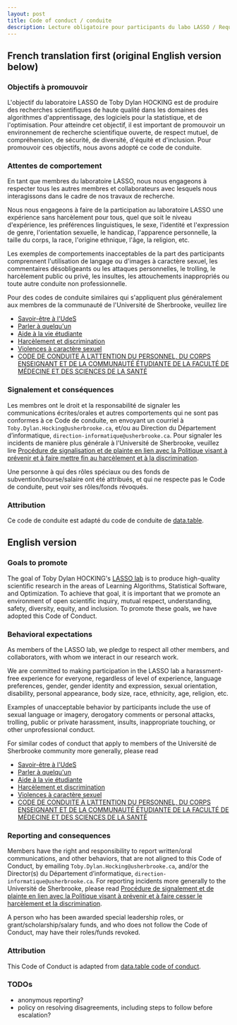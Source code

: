 ```yaml
---
layout: post
title: Code of conduct / conduite
description: Lecture obligatoire pour participants du labo LASSO / Required reading for LASSO lab participants
---
```


## French translation first (original English version below)

### Objectifs à promouvoir

L'objectif du laboratoire LASSO de Toby Dylan HOCKING est de produire des recherches scientifiques de haute qualité dans les domaines des algorithmes d'apprentissage, des logiciels pour la statistique, et de l'optimisation. Pour atteindre cet objectif, il est important de promouvoir un environnement de recherche scientifique ouverte, de respect mutuel, de compréhension, de sécurité, de diversité, d'équité et d'inclusion. Pour promouvoir ces objectifs, nous avons adopté ce code de conduite.

### Attentes de comportement

En tant que membres du laboratoire LASSO, nous nous engageons à respecter tous les autres membres et collaborateurs avec lesquels nous interagissons dans le cadre de nos travaux de recherche.

Nous nous engageons à faire de la participation au laboratoire LASSO une expérience sans harcèlement pour tous, quel que soit le niveau d'expérience, les préférences linguistiques, le sexe, l'identité et l'expression de genre, l'orientation sexuelle, le handicap, l'apparence personnelle, la taille du corps, la race, l'origine ethnique, l'âge, la religion, etc.

Les exemples de comportements inacceptables de la part des participants comprennent l'utilisation de langage ou d'images à caractère sexuel, les commentaires désobligeants ou les attaques personnelles, le trolling, le harcèlement public ou privé, les insultes, les attouchements inappropriés ou toute autre conduite non professionnelle.

Pour des codes de conduite similaires qui s'appliquent plus généralement aux membres de la communauté de l'Université de Sherbrooke, veuillez lire
* [Savoir-être à l'UdeS](https://www.usherbrooke.ca/etudiants/sante-et-aide-a-la-personne/savoir-etre-a-udes)
* [Parler à quelqu'un](https://www.usherbrooke.ca/savoir-etre/parler-a-quelquun)
* [Aide à la vie étudiante](https://www.usherbrooke.ca/etudiants/sante-et-aide-a-la-personne/aide-a-la-vie-etudiante)
* [Harcèlement et discrimination](https://www.usherbrooke.ca/respect/harcelement-et-discrimination)
* [Violences à caractère sexuel](https://www.usherbrooke.ca/respect/violences-a-caractere-sexuel)
* [CODE DE CONDUITE À L’ATTENTION DU PERSONNEL, DU CORPS ENSEIGNANT ET DE LA
COMMUNAUTÉ ÉTUDIANTE DE LA FACULTÉ DE MÉDECINE ET DES SCIENCES DE LA SANTÉ](https://www.usherbrooke.ca/medecine/fileadmin/sites/medecine/documents_officiels/secteurs/fmss/fmss_code_conduite_v_finale_2018.pdf)

### Signalement et conséquences 

Les membres ont le droit et la responsabilité de signaler les
communications écrites/orales et autres comportements qui ne sont pas
conformes à ce Code de conduite, en envoyant un courriel à
`Toby.Dylan.Hocking@usherbrooke.ca`, et/ou au Direction du
Département d’informatique,
`direction-informatique@usherbrooke.ca`. Pour signaler les incidents de
manière plus générale à l'Université de Sherbrooke, veuillez lire
[Procédure de signalisation et de plainte en lien avec la Politique
visant à prévenir et à faire mettre fin au harcèlement et à la
discrimination](https://www.usherbrooke.ca/decouvrir/fileadmin/sites/decouvrir/documents/direction/directives/2600-083.pdf).

Une personne à qui des rôles spéciaux ou des fonds de
subvention/bourse/salaire ont été attribués, et qui ne respecte pas le
Code de conduite, peut voir ses rôles/fonds révoqués.  

### Attribution

Ce code de conduite est adapté du code de conduite de [data.table](https://github.com/Rdatatable/data.table/blob/master/GOVERNANCE.md#code-of-conduct).

## English version

### Goals to promote

The goal of Toby Dylan HOCKING's [LASSO lab](https://lassolab.org) is
to produce high-quality scientific research in the areas of Learning
Algorithms, Statistical Software, and Optimization. To achieve that
goal, it is important that we promote an environment of open
scientific inquiry, mutual respect, understanding, safety, diversity,
equity, and inclusion. To promote these goals, we have adopted this
Code of Conduct.

### Behavioral expectations

As members of the LASSO lab, we pledge to respect all other members,
and collaborators, with whom we interact in our research work.

We are committed to making participation in the LASSO lab a
harassment-free experience for everyone, regardless of level of
experience, language preferences, gender, gender identity and expression, sexual
orientation, disability, personal appearance, body size, race,
ethnicity, age, religion, etc.

Examples of unacceptable behavior by participants include the use of
sexual language or imagery, derogatory comments or personal attacks,
trolling, public or private harassment, insults, inappropriate
touching, or other unprofessional conduct.

For similar codes of conduct that apply to members of the Université de Sherbrooke community more generally, please read 
* [Savoir-être à l'UdeS](https://www.usherbrooke.ca/etudiants/sante-et-aide-a-la-personne/savoir-etre-a-udes)
* [Parler à quelqu'un](https://www.usherbrooke.ca/savoir-etre/parler-a-quelquun)
* [Aide à la vie étudiante](https://www.usherbrooke.ca/etudiants/sante-et-aide-a-la-personne/aide-a-la-vie-etudiante)
* [Harcèlement et discrimination](https://www.usherbrooke.ca/respect/harcelement-et-discrimination)
* [Violences à caractère sexuel](https://www.usherbrooke.ca/respect/violences-a-caractere-sexuel)
* [CODE DE CONDUITE À L’ATTENTION DU PERSONNEL, DU CORPS ENSEIGNANT ET DE LA
COMMUNAUTÉ ÉTUDIANTE DE LA FACULTÉ DE MÉDECINE ET DES SCIENCES DE LA SANTÉ](https://www.usherbrooke.ca/medecine/fileadmin/sites/medecine/documents_officiels/secteurs/fmss/fmss_code_conduite_v_finale_2018.pdf)

### Reporting and consequences 

Members have the right and responsibility to report written/oral
communications, and other behaviors, that are not aligned to this Code
of Conduct, by emailing `Toby.Dylan.Hocking@usherbrooke.ca`,
and/or the Director(s) du Département d’informatique,
`direction-informatique@usherbrooke.ca`. For reporting incidents more generally to the Université de Sherbrooke, please read [Procédure de signalement et de plainte en lien avec la Politique visant à prévenir et à faire cesser le harcèlement et la discrimination](https://www.usherbrooke.ca/decouvrir/fileadmin/sites/decouvrir/documents/direction/directives/2600-083.pdf).

A person who has been awarded special leadership roles, or
grant/scholarship/salary funds, and who does not follow the Code of
Conduct, may have their roles/funds revoked.

### Attribution

This Code of Conduct is adapted from [data.table code of conduct](https://github.com/Rdatatable/data.table/blob/master/GOVERNANCE.md#code-of-conduct).

### TODOs

- anonymous reporting?
- policy on resolving disagreements, including steps to follow before
  escalation?
